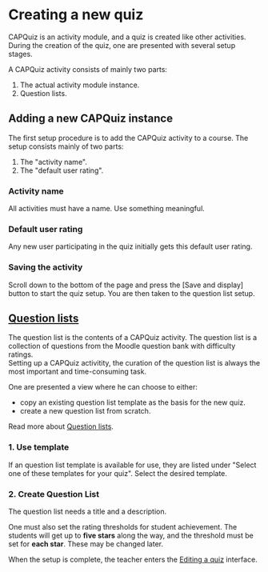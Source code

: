 # Creating a new quiz
CAPQuiz is an activity module, and a quiz is created like other activities.
During the creation of the quiz, one are presented with several setup stages.

A CAPQuiz activity consists of mainly two parts:

1. The actual activity module instance.
2. Question lists.

## Adding a new CAPQuiz instance
The first setup procedure is to add the CAPQuiz activity to a course.
The setup consists mainly of two parts:
1. The "activity name".
2. The "default user rating".

### Activity name
All activities must have a name. Use something meaningful.

### Default user rating
Any new user participating in the quiz initially gets this default user rating.

### Saving the activity
Scroll down to the bottom of the page and press the [Save and display] button to start the quiz setup. You are then taken to the question list setup.

## [Question lists](https://github.com/KQMATH/moodle-mod_capquiz/wiki/Question-lists)

The question list is the contents of a CAPQuiz activity.
The question list is a collection of questions from the Moodle
question bank with difficulty ratings.  
Setting up a CAPQuiz activitity, the curation of the question list
is always the most important and time-consuming task.

One are presented a view where he can choose to either:
* copy an existing question list template as the basis for the new quiz.
* create a new question list from scratch.

Read more about [Question lists](https://github.com/KQMATH/moodle-mod_capquiz/wiki/Question-lists).

### 1. Use template
If an question list template is available for use, they are listed under "Select one of these templates for your quiz". Select the desired template.

### 2. Create Question List
The question list needs a title and a description.

One must also set the rating thresholds for student achievement. The students will get up to **five stars** along the way, and the threshold must be set for **each star**. These may be changed later.

When the setup is complete, the teacher enters the [Editing a quiz](https://github.com/KQMATH/moodle-mod_capquiz/wiki/Editing-a-quiz) interface.
